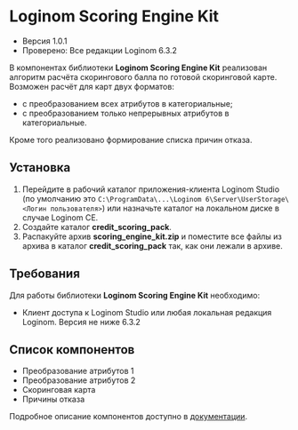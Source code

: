 # Loginom Scoring Engine Kit

* Версия 1.0.1
* Проверено: Все редакции Loginom 6.3.2

В компонентах библиотеки **Loginom Scoring Engine Kit** реализован алгоритм расчёта скорингового балла по готовой скоринговой карте. Возможен расчёт для карт двух форматов:

* с преобразованием всех атрибутов в категориальные;
* с преобразованием только непрерывных атрибутов в категориальные.

Кроме того реализовано формирование списка причин отказа.

## Установка

1. Перейдите в рабочий каталог приложения-клиента Loginom Studio  (по умолчанию это `C:\ProgramData\...\Loginom 6\Server\UserStorage\<Логин пользователя>`) или назначьте каталог на локальном диске в случае Loginom CE.
2. Создайте каталог **credit_scoring_pack**.
3. Распакуйте архив **scoring_engine_kit.zip** и поместите все файлы из архива в каталог **credit_scoring_pack** так, как они лежали в архиве.

## Требования

Для работы библиотеки **Loginom Scoring Engine Kit** необходимо:

* Клиент доступа к Loginom Studio или любая локальная редакция Loginom. Версия не ниже 6.3.2

## Список компонентов

* Преобразование атрибутов 1
* Преобразование атрибутов 2
* Скоринговая карта
* Причины отказа

Подробное описание компонентов доступно в [документации](docs\loginom-scoring-engine-kit.pdf).